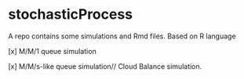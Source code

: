 # stochasticProcess
A repo contains some simulations and Rmd files. Based on R language


[x] M/M/1 queue simulation

[x] M/M/s-like queue simulation// Cloud Balance simulation.